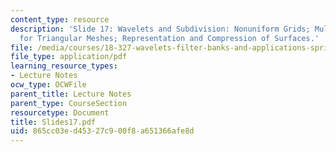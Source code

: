 ```yaml
---
content_type: resource
description: 'Slide 17: Wavelets and Subdivision: Nonuniform Grids; Multiresolution
  for Triangular Meshes; Representation and Compression of Surfaces.'
file: /media/courses/18-327-wavelets-filter-banks-and-applications-spring-2003/865cc03ed45327c900f8a651366afe8d_Slides17.pdf
file_type: application/pdf
learning_resource_types:
- Lecture Notes
ocw_type: OCWFile
parent_title: Lecture Notes
parent_type: CourseSection
resourcetype: Document
title: Slides17.pdf
uid: 865cc03e-d453-27c9-00f8-a651366afe8d
---
```


